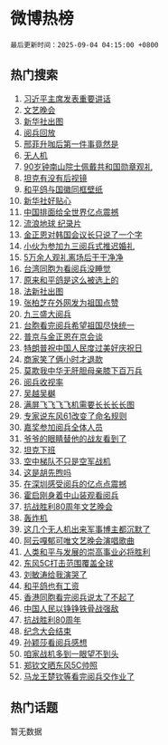 # 微博热榜

`最后更新时间：2025-09-04 04:15:00 +0800`

## 热门搜索

1. [习近平主席发表重要讲话](https://m.weibo.cn/search?containerid=100103type%3D1%26t%3D10%26q%3D%23%E4%B9%A0%E8%BF%91%E5%B9%B3%E4%B8%BB%E5%B8%AD%E5%8F%91%E8%A1%A8%E9%87%8D%E8%A6%81%E8%AE%B2%E8%AF%9D%23&stream_entry_id=51&isnewpage=1&extparam=seat%3D1%26filter_type%3Drealtimehot%26stream_entry_id%3D51%26c_type%3D51%26cate%3D10103%26q%3D%2523%25E4%25B9%25A0%25E8%25BF%2591%25E5%25B9%25B3%25E4%25B8%25BB%25E5%25B8%25AD%25E5%258F%2591%25E8%25A1%25A8%25E9%2587%258D%25E8%25A6%2581%25E8%25AE%25B2%25E8%25AF%259D%2523%26dgr%3D0%26pos%3D0%26display_time%3D1756930498%26pre_seqid%3D175693049885801776801156)
1. [文艺晚会](https://m.weibo.cn/search?containerid=100103type%3D1%26t%3D10%26q%3D%E6%96%87%E8%89%BA%E6%99%9A%E4%BC%9A&stream_entry_id=31&isnewpage=1&extparam=seat%3D1%26filter_type%3Drealtimehot%26c_type%3D31%26cate%3D5001%26lcate%3D5001%26pos%3D0%26stream_entry_id%3D31%26band_rank%3D1%26flag%3D16%26q%3D%25E6%2596%2587%25E8%2589%25BA%25E6%2599%259A%25E4%25BC%259A%26dgr%3D0%26realpos%3D1%26display_time%3D1756930498%26pre_seqid%3D175693049885801776801156)
1. [新华社出图](https://m.weibo.cn/search?containerid=100103type%3D1%26t%3D10%26q%3D%23%E6%96%B0%E5%8D%8E%E7%A4%BE%E5%87%BA%E5%9B%BE%23&stream_entry_id=31&isnewpage=1&extparam=seat%3D1%26filter_type%3Drealtimehot%26c_type%3D31%26cate%3D5001%26lcate%3D5001%26pos%3D1%26stream_entry_id%3D31%26band_rank%3D2%26flag%3D0%26q%3D%2523%25E6%2596%25B0%25E5%258D%258E%25E7%25A4%25BE%25E5%2587%25BA%25E5%259B%25BE%2523%26dgr%3D0%26realpos%3D2%26display_time%3D1756930498%26pre_seqid%3D175693049885801776801156)
1. [阅兵回放](https://m.weibo.cn/search?containerid=100103type%3D1%26t%3D10%26q%3D%23%E9%98%85%E5%85%B5%E5%9B%9E%E6%94%BE%23&stream_entry_id=31&isnewpage=1&extparam=seat%3D1%26filter_type%3Drealtimehot%26c_type%3D31%26cate%3D5001%26lcate%3D5001%26pos%3D2%26stream_entry_id%3D31%26band_rank%3D3%26flag%3D16%26q%3D%2523%25E9%2598%2585%25E5%2585%25B5%25E5%259B%259E%25E6%2594%25BE%2523%26dgr%3D0%26realpos%3D3%26display_time%3D1756930498%26pre_seqid%3D175693049885801776801156)
1. [邢菲升咖后第一件事竟然是](https://m.weibo.cn/search?containerid=100103type%3D1%26t%3D10%26q%3D%23%E9%82%A2%E8%8F%B2%E5%8D%87%E5%92%96%E5%90%8E%E7%AC%AC%E4%B8%80%E4%BB%B6%E4%BA%8B%E7%AB%9F%E7%84%B6%E6%98%AF%23&stream_entry_id=31&isnewpage=1&extparam=seat%3D1%26adid%3D299456%26filter_type%3Drealtimehot%26c_type%3D31%26pos%3D3%26lcate%3D5001%26is_ad_pos%3D1%26stream_entry_id%3D31%26band_rank%3D4%26cate%3D5001%26q%3D%2523%25E9%2582%25A2%25E8%258F%25B2%25E5%258D%2587%25E5%2592%2596%25E5%2590%258E%25E7%25AC%25AC%25E4%25B8%2580%25E4%25BB%25B6%25E4%25BA%258B%25E7%25AB%259F%25E7%2584%25B6%25E6%2598%25AF%2523%26dgr%3D0%26topic_ad%3D1%26display_time%3D1756930498%26pre_seqid%3D175693049885801776801156)
1. [无人机](https://m.weibo.cn/search?containerid=100103type%3D1%26t%3D10%26q%3D%E6%97%A0%E4%BA%BA%E6%9C%BA&stream_entry_id=31&isnewpage=1&extparam=seat%3D1%26filter_type%3Drealtimehot%26c_type%3D31%26cate%3D5001%26lcate%3D5001%26pos%3D4%26stream_entry_id%3D31%26band_rank%3D4%26flag%3D0%26q%3D%25E6%2597%25A0%25E4%25BA%25BA%25E6%259C%25BA%26dgr%3D0%26realpos%3D4%26display_time%3D1756930498%26pre_seqid%3D175693049885801776801156)
1. [90岁钟南山院士佩戴共和国勋章观礼](https://m.weibo.cn/search?containerid=100103type%3D1%26t%3D10%26q%3D%2390%E5%B2%81%E9%92%9F%E5%8D%97%E5%B1%B1%E9%99%A2%E5%A3%AB%E4%BD%A9%E6%88%B4%E5%85%B1%E5%92%8C%E5%9B%BD%E5%8B%8B%E7%AB%A0%E8%A7%82%E7%A4%BC%23&stream_entry_id=31&isnewpage=1&extparam=seat%3D1%26filter_type%3Drealtimehot%26c_type%3D31%26cate%3D5001%26lcate%3D5001%26pos%3D5%26stream_entry_id%3D31%26band_rank%3D5%26flag%3D0%26q%3D%252390%25E5%25B2%2581%25E9%2592%259F%25E5%258D%2597%25E5%25B1%25B1%25E9%2599%25A2%25E5%25A3%25AB%25E4%25BD%25A9%25E6%2588%25B4%25E5%2585%25B1%25E5%2592%258C%25E5%259B%25BD%25E5%258B%258B%25E7%25AB%25A0%25E8%25A7%2582%25E7%25A4%25BC%2523%26dgr%3D0%26realpos%3D5%26display_time%3D1756930498%26pre_seqid%3D175693049885801776801156)
1. [坦克有没有后视镜](https://m.weibo.cn/search?containerid=100103type%3D1%26t%3D10%26q%3D%23%E5%9D%A6%E5%85%8B%E6%9C%89%E6%B2%A1%E6%9C%89%E5%90%8E%E8%A7%86%E9%95%9C%23&stream_entry_id=31&isnewpage=1&extparam=seat%3D1%26filter_type%3Drealtimehot%26c_type%3D31%26cate%3D5001%26lcate%3D5001%26pos%3D6%26stream_entry_id%3D31%26band_rank%3D6%26flag%3D0%26q%3D%2523%25E5%259D%25A6%25E5%2585%258B%25E6%259C%2589%25E6%25B2%25A1%25E6%259C%2589%25E5%2590%258E%25E8%25A7%2586%25E9%2595%259C%2523%26dgr%3D0%26realpos%3D6%26display_time%3D1756930498%26pre_seqid%3D175693049885801776801156)
1. [和平鸽与国徽同框壁纸](https://m.weibo.cn/search?containerid=100103type%3D1%26t%3D10%26q%3D%23%E5%92%8C%E5%B9%B3%E9%B8%BD%E4%B8%8E%E5%9B%BD%E5%BE%BD%E5%90%8C%E6%A1%86%E5%A3%81%E7%BA%B8%23&stream_entry_id=31&isnewpage=1&extparam=seat%3D1%26filter_type%3Drealtimehot%26c_type%3D31%26cate%3D5001%26lcate%3D5001%26pos%3D7%26stream_entry_id%3D31%26band_rank%3D7%26flag%3D0%26q%3D%2523%25E5%2592%258C%25E5%25B9%25B3%25E9%25B8%25BD%25E4%25B8%258E%25E5%259B%25BD%25E5%25BE%25BD%25E5%2590%258C%25E6%25A1%2586%25E5%25A3%2581%25E7%25BA%25B8%2523%26dgr%3D0%26realpos%3D7%26display_time%3D1756930498%26pre_seqid%3D175693049885801776801156)
1. [新华社好贴心](https://m.weibo.cn/search?containerid=100103type%3D1%26t%3D10%26q%3D%E6%96%B0%E5%8D%8E%E7%A4%BE%E5%A5%BD%E8%B4%B4%E5%BF%83&stream_entry_id=31&isnewpage=1&extparam=seat%3D1%26filter_type%3Drealtimehot%26c_type%3D31%26cate%3D5001%26lcate%3D5001%26pos%3D8%26stream_entry_id%3D31%26band_rank%3D8%26flag%3D0%26q%3D%25E6%2596%25B0%25E5%258D%258E%25E7%25A4%25BE%25E5%25A5%25BD%25E8%25B4%25B4%25E5%25BF%2583%26dgr%3D0%26realpos%3D8%26display_time%3D1756930498%26pre_seqid%3D175693049885801776801156)
1. [中国排面给全世界亿点震撼](https://m.weibo.cn/search?containerid=100103type%3D1%26t%3D10%26q%3D%23%E4%B8%AD%E5%9B%BD%E6%8E%92%E9%9D%A2%E7%BB%99%E5%85%A8%E4%B8%96%E7%95%8C%E4%BA%BF%E7%82%B9%E9%9C%87%E6%92%BC%23&stream_entry_id=31&isnewpage=1&extparam=seat%3D1%26filter_type%3Drealtimehot%26c_type%3D31%26cate%3D5001%26lcate%3D5001%26pos%3D9%26stream_entry_id%3D31%26band_rank%3D9%26flag%3D0%26q%3D%2523%25E4%25B8%25AD%25E5%259B%25BD%25E6%258E%2592%25E9%259D%25A2%25E7%25BB%2599%25E5%2585%25A8%25E4%25B8%2596%25E7%2595%258C%25E4%25BA%25BF%25E7%2582%25B9%25E9%259C%2587%25E6%2592%25BC%2523%26dgr%3D0%26realpos%3D9%26display_time%3D1756930498%26pre_seqid%3D175693049885801776801156)
1. [流浪地球 纪录片](https://m.weibo.cn/search?containerid=100103type%3D1%26t%3D10%26q%3D%E6%B5%81%E6%B5%AA%E5%9C%B0%E7%90%83+%E7%BA%AA%E5%BD%95%E7%89%87&stream_entry_id=31&isnewpage=1&extparam=seat%3D1%26filter_type%3Drealtimehot%26c_type%3D31%26cate%3D5001%26lcate%3D5001%26pos%3D10%26stream_entry_id%3D31%26band_rank%3D10%26flag%3D0%26q%3D%25E6%25B5%2581%25E6%25B5%25AA%25E5%259C%25B0%25E7%2590%2583%2520%25E7%25BA%25AA%25E5%25BD%2595%25E7%2589%2587%26dgr%3D0%26realpos%3D10%26display_time%3D1756930498%26pre_seqid%3D175693049885801776801156)
1. [金正恩对韩国会议长只说了一个字](https://m.weibo.cn/search?containerid=100103type%3D1%26t%3D10%26q%3D%23%E9%87%91%E6%AD%A3%E6%81%A9%E5%AF%B9%E9%9F%A9%E5%9B%BD%E4%BC%9A%E8%AE%AE%E9%95%BF%E5%8F%AA%E8%AF%B4%E4%BA%86%E4%B8%80%E4%B8%AA%E5%AD%97%23&stream_entry_id=31&isnewpage=1&extparam=seat%3D1%26filter_type%3Drealtimehot%26c_type%3D31%26cate%3D5001%26lcate%3D5001%26pos%3D11%26stream_entry_id%3D31%26band_rank%3D11%26flag%3D2%26q%3D%2523%25E9%2587%2591%25E6%25AD%25A3%25E6%2581%25A9%25E5%25AF%25B9%25E9%259F%25A9%25E5%259B%25BD%25E4%25BC%259A%25E8%25AE%25AE%25E9%2595%25BF%25E5%258F%25AA%25E8%25AF%25B4%25E4%25BA%2586%25E4%25B8%2580%25E4%25B8%25AA%25E5%25AD%2597%2523%26dgr%3D0%26realpos%3D11%26display_time%3D1756930498%26pre_seqid%3D175693049885801776801156)
1. [小伙为参加九三阅兵式推迟婚礼](https://m.weibo.cn/search?containerid=100103type%3D1%26t%3D10%26q%3D%23%E5%B0%8F%E4%BC%99%E4%B8%BA%E5%8F%82%E5%8A%A0%E4%B9%9D%E4%B8%89%E9%98%85%E5%85%B5%E5%BC%8F%E6%8E%A8%E8%BF%9F%E5%A9%9A%E7%A4%BC%23&stream_entry_id=31&isnewpage=1&extparam=seat%3D1%26filter_type%3Drealtimehot%26c_type%3D31%26cate%3D5001%26lcate%3D5001%26pos%3D12%26stream_entry_id%3D31%26band_rank%3D12%26flag%3D0%26q%3D%2523%25E5%25B0%258F%25E4%25BC%2599%25E4%25B8%25BA%25E5%258F%2582%25E5%258A%25A0%25E4%25B9%259D%25E4%25B8%2589%25E9%2598%2585%25E5%2585%25B5%25E5%25BC%258F%25E6%258E%25A8%25E8%25BF%259F%25E5%25A9%259A%25E7%25A4%25BC%2523%26dgr%3D0%26realpos%3D12%26display_time%3D1756930498%26pre_seqid%3D175693049885801776801156)
1. [5万余人观礼离场后干干净净](https://m.weibo.cn/search?containerid=100103type%3D1%26t%3D10%26q%3D%235%E4%B8%87%E4%BD%99%E4%BA%BA%E8%A7%82%E7%A4%BC%E7%A6%BB%E5%9C%BA%E5%90%8E%E5%B9%B2%E5%B9%B2%E5%87%80%E5%87%80%23&stream_entry_id=31&isnewpage=1&extparam=seat%3D1%26filter_type%3Drealtimehot%26c_type%3D31%26cate%3D5001%26lcate%3D5001%26pos%3D13%26stream_entry_id%3D31%26band_rank%3D13%26flag%3D0%26q%3D%25235%25E4%25B8%2587%25E4%25BD%2599%25E4%25BA%25BA%25E8%25A7%2582%25E7%25A4%25BC%25E7%25A6%25BB%25E5%259C%25BA%25E5%2590%258E%25E5%25B9%25B2%25E5%25B9%25B2%25E5%2587%2580%25E5%2587%2580%2523%26dgr%3D0%26realpos%3D13%26display_time%3D1756930498%26pre_seqid%3D175693049885801776801156)
1. [台湾同胞为看阅兵没睡觉](https://m.weibo.cn/search?containerid=100103type%3D1%26t%3D10%26q%3D%23%E5%8F%B0%E6%B9%BE%E5%90%8C%E8%83%9E%E4%B8%BA%E7%9C%8B%E9%98%85%E5%85%B5%E6%B2%A1%E7%9D%A1%E8%A7%89%23&stream_entry_id=31&isnewpage=1&extparam=seat%3D1%26filter_type%3Drealtimehot%26c_type%3D31%26cate%3D5001%26lcate%3D5001%26pos%3D14%26stream_entry_id%3D31%26band_rank%3D14%26flag%3D0%26q%3D%2523%25E5%258F%25B0%25E6%25B9%25BE%25E5%2590%258C%25E8%2583%259E%25E4%25B8%25BA%25E7%259C%258B%25E9%2598%2585%25E5%2585%25B5%25E6%25B2%25A1%25E7%259D%25A1%25E8%25A7%2589%2523%26dgr%3D0%26realpos%3D14%26display_time%3D1756930498%26pre_seqid%3D175693049885801776801156)
1. [原来和平鸽是这么被选上的](https://m.weibo.cn/search?containerid=100103type%3D1%26t%3D10%26q%3D%E5%8E%9F%E6%9D%A5%E5%92%8C%E5%B9%B3%E9%B8%BD%E6%98%AF%E8%BF%99%E4%B9%88%E8%A2%AB%E9%80%89%E4%B8%8A%E7%9A%84&stream_entry_id=31&isnewpage=1&extparam=seat%3D1%26filter_type%3Drealtimehot%26c_type%3D31%26cate%3D5001%26lcate%3D5001%26pos%3D15%26stream_entry_id%3D31%26band_rank%3D15%26flag%3D0%26q%3D%25E5%258E%259F%25E6%259D%25A5%25E5%2592%258C%25E5%25B9%25B3%25E9%25B8%25BD%25E6%2598%25AF%25E8%25BF%2599%25E4%25B9%2588%25E8%25A2%25AB%25E9%2580%2589%25E4%25B8%258A%25E7%259A%2584%26dgr%3D0%26realpos%3D15%26display_time%3D1756930498%26pre_seqid%3D175693049885801776801156)
1. [法新社出图](https://m.weibo.cn/search?containerid=100103type%3D1%26t%3D10%26q%3D%23%E6%B3%95%E6%96%B0%E7%A4%BE%E5%87%BA%E5%9B%BE%23&stream_entry_id=31&isnewpage=1&extparam=seat%3D1%26filter_type%3Drealtimehot%26c_type%3D31%26cate%3D5001%26lcate%3D5001%26pos%3D16%26stream_entry_id%3D31%26band_rank%3D16%26flag%3D0%26q%3D%2523%25E6%25B3%2595%25E6%2596%25B0%25E7%25A4%25BE%25E5%2587%25BA%25E5%259B%25BE%2523%26dgr%3D0%26realpos%3D16%26display_time%3D1756930498%26pre_seqid%3D175693049885801776801156)
1. [张柏芝在外网发为祖国点赞](https://m.weibo.cn/search?containerid=100103type%3D1%26t%3D10%26q%3D%23%E5%BC%A0%E6%9F%8F%E8%8A%9D%E5%9C%A8%E5%A4%96%E7%BD%91%E5%8F%91%E4%B8%BA%E7%A5%96%E5%9B%BD%E7%82%B9%E8%B5%9E%23&stream_entry_id=31&isnewpage=1&extparam=seat%3D1%26filter_type%3Drealtimehot%26c_type%3D31%26cate%3D5001%26lcate%3D5001%26pos%3D17%26stream_entry_id%3D31%26band_rank%3D17%26flag%3D0%26q%3D%2523%25E5%25BC%25A0%25E6%259F%258F%25E8%258A%259D%25E5%259C%25A8%25E5%25A4%2596%25E7%25BD%2591%25E5%258F%2591%25E4%25B8%25BA%25E7%25A5%2596%25E5%259B%25BD%25E7%2582%25B9%25E8%25B5%259E%2523%26dgr%3D0%26realpos%3D17%26display_time%3D1756930498%26pre_seqid%3D175693049885801776801156)
1. [九三盛大阅兵](https://m.weibo.cn/search?containerid=100103type%3D1%26t%3D10%26q%3D%23%E4%B9%9D%E4%B8%89%E7%9B%9B%E5%A4%A7%E9%98%85%E5%85%B5%23&stream_entry_id=31&isnewpage=1&extparam=seat%3D1%26filter_type%3Drealtimehot%26c_type%3D31%26cate%3D5001%26lcate%3D5001%26pos%3D18%26stream_entry_id%3D31%26band_rank%3D18%26flag%3D0%26q%3D%2523%25E4%25B9%259D%25E4%25B8%2589%25E7%259B%259B%25E5%25A4%25A7%25E9%2598%2585%25E5%2585%25B5%2523%26dgr%3D0%26realpos%3D18%26display_time%3D1756930498%26pre_seqid%3D175693049885801776801156)
1. [台胞看完阅兵希望祖国尽快统一](https://m.weibo.cn/search?containerid=100103type%3D1%26t%3D10%26q%3D%23%E5%8F%B0%E8%83%9E%E7%9C%8B%E5%AE%8C%E9%98%85%E5%85%B5%E5%B8%8C%E6%9C%9B%E7%A5%96%E5%9B%BD%E5%B0%BD%E5%BF%AB%E7%BB%9F%E4%B8%80%23&stream_entry_id=31&isnewpage=1&extparam=seat%3D1%26filter_type%3Drealtimehot%26c_type%3D31%26cate%3D5001%26lcate%3D5001%26pos%3D19%26stream_entry_id%3D31%26band_rank%3D19%26flag%3D0%26q%3D%2523%25E5%258F%25B0%25E8%2583%259E%25E7%259C%258B%25E5%25AE%258C%25E9%2598%2585%25E5%2585%25B5%25E5%25B8%258C%25E6%259C%259B%25E7%25A5%2596%25E5%259B%25BD%25E5%25B0%25BD%25E5%25BF%25AB%25E7%25BB%259F%25E4%25B8%2580%2523%26dgr%3D0%26realpos%3D19%26display_time%3D1756930498%26pre_seqid%3D175693049885801776801156)
1. [普京与金正恩在京会谈](https://m.weibo.cn/search?containerid=100103type%3D1%26t%3D10%26q%3D%23%E6%99%AE%E4%BA%AC%E4%B8%8E%E9%87%91%E6%AD%A3%E6%81%A9%E5%9C%A8%E4%BA%AC%E4%BC%9A%E8%B0%88%23&stream_entry_id=31&isnewpage=1&extparam=seat%3D1%26filter_type%3Drealtimehot%26c_type%3D31%26cate%3D5001%26lcate%3D5001%26pos%3D20%26stream_entry_id%3D31%26band_rank%3D20%26flag%3D0%26q%3D%2523%25E6%2599%25AE%25E4%25BA%25AC%25E4%25B8%258E%25E9%2587%2591%25E6%25AD%25A3%25E6%2581%25A9%25E5%259C%25A8%25E4%25BA%25AC%25E4%25BC%259A%25E8%25B0%2588%2523%26dgr%3D0%26realpos%3D20%26display_time%3D1756930498%26pre_seqid%3D175693049885801776801156)
1. [特朗普祝中国人民度过美好庆祝日](https://m.weibo.cn/search?containerid=100103type%3D1%26t%3D10%26q%3D%23%E7%89%B9%E6%9C%97%E6%99%AE%E7%A5%9D%E4%B8%AD%E5%9B%BD%E4%BA%BA%E6%B0%91%E5%BA%A6%E8%BF%87%E7%BE%8E%E5%A5%BD%E5%BA%86%E7%A5%9D%E6%97%A5%23&stream_entry_id=31&isnewpage=1&extparam=seat%3D1%26filter_type%3Drealtimehot%26c_type%3D31%26cate%3D5001%26lcate%3D5001%26pos%3D21%26stream_entry_id%3D31%26band_rank%3D21%26flag%3D2%26q%3D%2523%25E7%2589%25B9%25E6%259C%2597%25E6%2599%25AE%25E7%25A5%259D%25E4%25B8%25AD%25E5%259B%25BD%25E4%25BA%25BA%25E6%25B0%2591%25E5%25BA%25A6%25E8%25BF%2587%25E7%25BE%258E%25E5%25A5%25BD%25E5%25BA%2586%25E7%25A5%259D%25E6%2597%25A5%2523%26dgr%3D0%26realpos%3D21%26display_time%3D1756930498%26pre_seqid%3D175693049885801776801156)
1. [商家笑了俩小时才退款](https://m.weibo.cn/search?containerid=100103type%3D1%26t%3D10%26q%3D%E5%95%86%E5%AE%B6%E7%AC%91%E4%BA%86%E4%BF%A9%E5%B0%8F%E6%97%B6%E6%89%8D%E9%80%80%E6%AC%BE&stream_entry_id=31&isnewpage=1&extparam=seat%3D1%26filter_type%3Drealtimehot%26c_type%3D31%26cate%3D5001%26lcate%3D5001%26pos%3D22%26stream_entry_id%3D31%26band_rank%3D22%26flag%3D2%26q%3D%25E5%2595%2586%25E5%25AE%25B6%25E7%25AC%2591%25E4%25BA%2586%25E4%25BF%25A9%25E5%25B0%258F%25E6%2597%25B6%25E6%2589%258D%25E9%2580%2580%25E6%25AC%25BE%26dgr%3D0%26realpos%3D22%26display_time%3D1756930498%26pre_seqid%3D175693049885801776801156)
1. [莫欺我中华无肝胆母亲膝下百万兵](https://m.weibo.cn/search?containerid=100103type%3D1%26t%3D10%26q%3D%23%E8%8E%AB%E6%AC%BA%E6%88%91%E4%B8%AD%E5%8D%8E%E6%97%A0%E8%82%9D%E8%83%86%E6%AF%8D%E4%BA%B2%E8%86%9D%E4%B8%8B%E7%99%BE%E4%B8%87%E5%85%B5%23&stream_entry_id=31&isnewpage=1&extparam=seat%3D1%26filter_type%3Drealtimehot%26c_type%3D31%26cate%3D5001%26lcate%3D5001%26pos%3D23%26stream_entry_id%3D31%26band_rank%3D23%26flag%3D0%26q%3D%2523%25E8%258E%25AB%25E6%25AC%25BA%25E6%2588%2591%25E4%25B8%25AD%25E5%258D%258E%25E6%2597%25A0%25E8%2582%259D%25E8%2583%2586%25E6%25AF%258D%25E4%25BA%25B2%25E8%2586%259D%25E4%25B8%258B%25E7%2599%25BE%25E4%25B8%2587%25E5%2585%25B5%2523%26dgr%3D0%26realpos%3D23%26display_time%3D1756930498%26pre_seqid%3D175693049885801776801156)
1. [阅兵收视率](https://m.weibo.cn/search?containerid=100103type%3D1%26t%3D10%26q%3D%23%E9%98%85%E5%85%B5%E6%94%B6%E8%A7%86%E7%8E%87%23&stream_entry_id=31&isnewpage=1&extparam=seat%3D1%26filter_type%3Drealtimehot%26c_type%3D31%26cate%3D5001%26lcate%3D5001%26pos%3D24%26stream_entry_id%3D31%26band_rank%3D24%26flag%3D0%26q%3D%2523%25E9%2598%2585%25E5%2585%25B5%25E6%2594%25B6%25E8%25A7%2586%25E7%258E%2587%2523%26dgr%3D0%26realpos%3D24%26display_time%3D1756930498%26pre_seqid%3D175693049885801776801156)
1. [吴越吴樾](https://m.weibo.cn/search?containerid=100103type%3D1%26t%3D10%26q%3D%E5%90%B4%E8%B6%8A%E5%90%B4%E6%A8%BE&stream_entry_id=31&isnewpage=1&extparam=seat%3D1%26filter_type%3Drealtimehot%26c_type%3D31%26cate%3D5001%26lcate%3D5001%26pos%3D25%26stream_entry_id%3D31%26band_rank%3D25%26flag%3D0%26q%3D%25E5%2590%25B4%25E8%25B6%258A%25E5%2590%25B4%25E6%25A8%25BE%26dgr%3D0%26realpos%3D25%26display_time%3D1756930498%26pre_seqid%3D175693049885801776801156)
1. [满屏飞飞飞飞机需要长长长长图](https://m.weibo.cn/search?containerid=100103type%3D1%26t%3D10%26q%3D%23%E6%BB%A1%E5%B1%8F%E9%A3%9E%E9%A3%9E%E9%A3%9E%E9%A3%9E%E6%9C%BA%E9%9C%80%E8%A6%81%E9%95%BF%E9%95%BF%E9%95%BF%E9%95%BF%E5%9B%BE%23&stream_entry_id=31&isnewpage=1&extparam=seat%3D1%26filter_type%3Drealtimehot%26c_type%3D31%26cate%3D5001%26lcate%3D5001%26pos%3D26%26stream_entry_id%3D31%26band_rank%3D26%26flag%3D0%26q%3D%2523%25E6%25BB%25A1%25E5%25B1%258F%25E9%25A3%259E%25E9%25A3%259E%25E9%25A3%259E%25E9%25A3%259E%25E6%259C%25BA%25E9%259C%2580%25E8%25A6%2581%25E9%2595%25BF%25E9%2595%25BF%25E9%2595%25BF%25E9%2595%25BF%25E5%259B%25BE%2523%26dgr%3D0%26realpos%3D26%26display_time%3D1756930498%26pre_seqid%3D175693049885801776801156)
1. [专家说东风61改变了命名规则](https://m.weibo.cn/search?containerid=100103type%3D1%26t%3D10%26q%3D%23%E4%B8%93%E5%AE%B6%E8%AF%B4%E4%B8%9C%E9%A3%8E61%E6%94%B9%E5%8F%98%E4%BA%86%E5%91%BD%E5%90%8D%E8%A7%84%E5%88%99%23&stream_entry_id=31&isnewpage=1&extparam=seat%3D1%26filter_type%3Drealtimehot%26c_type%3D31%26cate%3D5001%26lcate%3D5001%26pos%3D27%26stream_entry_id%3D31%26band_rank%3D27%26flag%3D0%26q%3D%2523%25E4%25B8%2593%25E5%25AE%25B6%25E8%25AF%25B4%25E4%25B8%259C%25E9%25A3%258E61%25E6%2594%25B9%25E5%258F%2598%25E4%25BA%2586%25E5%2591%25BD%25E5%2590%258D%25E8%25A7%2584%25E5%2588%2599%2523%26dgr%3D0%26realpos%3D27%26display_time%3D1756930498%26pre_seqid%3D175693049885801776801156)
1. [嘉奖参加阅兵全体人员](https://m.weibo.cn/search?containerid=100103type%3D1%26t%3D10%26q%3D%23%E5%98%89%E5%A5%96%E5%8F%82%E5%8A%A0%E9%98%85%E5%85%B5%E5%85%A8%E4%BD%93%E4%BA%BA%E5%91%98%23&stream_entry_id=31&isnewpage=1&extparam=seat%3D1%26filter_type%3Drealtimehot%26c_type%3D31%26cate%3D5001%26lcate%3D5001%26pos%3D28%26stream_entry_id%3D31%26band_rank%3D28%26flag%3D0%26q%3D%2523%25E5%2598%2589%25E5%25A5%2596%25E5%258F%2582%25E5%258A%25A0%25E9%2598%2585%25E5%2585%25B5%25E5%2585%25A8%25E4%25BD%2593%25E4%25BA%25BA%25E5%2591%2598%2523%26dgr%3D0%26realpos%3D28%26display_time%3D1756930498%26pre_seqid%3D175693049885801776801156)
1. [爷爷的眼睛替他的战友看到了](https://m.weibo.cn/search?containerid=100103type%3D1%26t%3D10%26q%3D%23%E7%88%B7%E7%88%B7%E7%9A%84%E7%9C%BC%E7%9D%9B%E6%9B%BF%E4%BB%96%E7%9A%84%E6%88%98%E5%8F%8B%E7%9C%8B%E5%88%B0%E4%BA%86%23&stream_entry_id=31&isnewpage=1&extparam=seat%3D1%26filter_type%3Drealtimehot%26c_type%3D31%26cate%3D5001%26lcate%3D5001%26pos%3D29%26stream_entry_id%3D31%26band_rank%3D29%26flag%3D0%26q%3D%2523%25E7%2588%25B7%25E7%2588%25B7%25E7%259A%2584%25E7%259C%25BC%25E7%259D%259B%25E6%259B%25BF%25E4%25BB%2596%25E7%259A%2584%25E6%2588%2598%25E5%258F%258B%25E7%259C%258B%25E5%2588%25B0%25E4%25BA%2586%2523%26dgr%3D0%26realpos%3D29%26display_time%3D1756930498%26pre_seqid%3D175693049885801776801156)
1. [坦克下班](https://m.weibo.cn/search?containerid=100103type%3D1%26t%3D10%26q%3D%E5%9D%A6%E5%85%8B%E4%B8%8B%E7%8F%AD&stream_entry_id=31&isnewpage=1&extparam=seat%3D1%26filter_type%3Drealtimehot%26c_type%3D31%26cate%3D5001%26lcate%3D5001%26pos%3D30%26stream_entry_id%3D31%26band_rank%3D30%26flag%3D0%26q%3D%25E5%259D%25A6%25E5%2585%258B%25E4%25B8%258B%25E7%258F%25AD%26dgr%3D0%26realpos%3D30%26display_time%3D1756930498%26pre_seqid%3D175693049885801776801156)
1. [空中梯队不只是空军战机](https://m.weibo.cn/search?containerid=100103type%3D1%26t%3D10%26q%3D%23%E7%A9%BA%E4%B8%AD%E6%A2%AF%E9%98%9F%E4%B8%8D%E5%8F%AA%E6%98%AF%E7%A9%BA%E5%86%9B%E6%88%98%E6%9C%BA%23&stream_entry_id=31&isnewpage=1&extparam=seat%3D1%26filter_type%3Drealtimehot%26c_type%3D31%26cate%3D5001%26lcate%3D5001%26pos%3D31%26stream_entry_id%3D31%26band_rank%3D31%26flag%3D1%26q%3D%2523%25E7%25A9%25BA%25E4%25B8%25AD%25E6%25A2%25AF%25E9%2598%259F%25E4%25B8%258D%25E5%258F%25AA%25E6%2598%25AF%25E7%25A9%25BA%25E5%2586%259B%25E6%2588%2598%25E6%259C%25BA%2523%26dgr%3D0%26realpos%3D31%26display_time%3D1756930498%26pre_seqid%3D175693049885801776801156)
1. [这是胡先煦吗](https://m.weibo.cn/search?containerid=100103type%3D1%26t%3D10%26q%3D%E8%BF%99%E6%98%AF%E8%83%A1%E5%85%88%E7%85%A6%E5%90%97&stream_entry_id=31&isnewpage=1&extparam=seat%3D1%26filter_type%3Drealtimehot%26c_type%3D31%26cate%3D5001%26lcate%3D5001%26pos%3D32%26stream_entry_id%3D31%26band_rank%3D32%26flag%3D0%26q%3D%25E8%25BF%2599%25E6%2598%25AF%25E8%2583%25A1%25E5%2585%2588%25E7%2585%25A6%25E5%2590%2597%26dgr%3D0%26realpos%3D32%26display_time%3D1756930498%26pre_seqid%3D175693049885801776801156)
1. [在深圳感受阅兵的亿点点震撼](https://m.weibo.cn/search?containerid=100103type%3D1%26t%3D10%26q%3D%23%E5%9C%A8%E6%B7%B1%E5%9C%B3%E6%84%9F%E5%8F%97%E9%98%85%E5%85%B5%E7%9A%84%E4%BA%BF%E7%82%B9%E7%82%B9%E9%9C%87%E6%92%BC%23&stream_entry_id=31&isnewpage=1&extparam=seat%3D1%26filter_type%3Drealtimehot%26c_type%3D31%26cate%3D5001%26lcate%3D5001%26pos%3D33%26stream_entry_id%3D31%26band_rank%3D33%26flag%3D1%26q%3D%2523%25E5%259C%25A8%25E6%25B7%25B1%25E5%259C%25B3%25E6%2584%259F%25E5%258F%2597%25E9%2598%2585%25E5%2585%25B5%25E7%259A%2584%25E4%25BA%25BF%25E7%2582%25B9%25E7%2582%25B9%25E9%259C%2587%25E6%2592%25BC%2523%26dgr%3D0%26realpos%3D33%26display_time%3D1756930498%26pre_seqid%3D175693049885801776801156)
1. [霍启刚身着中山装观看阅兵](https://m.weibo.cn/search?containerid=100103type%3D1%26t%3D10%26q%3D%23%E9%9C%8D%E5%90%AF%E5%88%9A%E8%BA%AB%E7%9D%80%E4%B8%AD%E5%B1%B1%E8%A3%85%E8%A7%82%E7%9C%8B%E9%98%85%E5%85%B5%23&stream_entry_id=31&isnewpage=1&extparam=seat%3D1%26filter_type%3Drealtimehot%26c_type%3D31%26cate%3D5001%26lcate%3D5001%26pos%3D34%26stream_entry_id%3D31%26band_rank%3D34%26flag%3D0%26q%3D%2523%25E9%259C%258D%25E5%2590%25AF%25E5%2588%259A%25E8%25BA%25AB%25E7%259D%2580%25E4%25B8%25AD%25E5%25B1%25B1%25E8%25A3%2585%25E8%25A7%2582%25E7%259C%258B%25E9%2598%2585%25E5%2585%25B5%2523%26dgr%3D0%26realpos%3D34%26display_time%3D1756930498%26pre_seqid%3D175693049885801776801156)
1. [抗战胜利80周年文艺晚会](https://m.weibo.cn/search?containerid=100103type%3D1%26t%3D10%26q%3D%23%E6%8A%97%E6%88%98%E8%83%9C%E5%88%A980%E5%91%A8%E5%B9%B4%E6%96%87%E8%89%BA%E6%99%9A%E4%BC%9A%23&stream_entry_id=31&isnewpage=1&extparam=seat%3D1%26filter_type%3Drealtimehot%26c_type%3D31%26cate%3D5001%26lcate%3D5001%26pos%3D35%26stream_entry_id%3D31%26band_rank%3D35%26flag%3D0%26q%3D%2523%25E6%258A%2597%25E6%2588%2598%25E8%2583%259C%25E5%2588%25A980%25E5%2591%25A8%25E5%25B9%25B4%25E6%2596%2587%25E8%2589%25BA%25E6%2599%259A%25E4%25BC%259A%2523%26dgr%3D0%26realpos%3D35%26display_time%3D1756930498%26pre_seqid%3D175693049885801776801156)
1. [轰炸机](https://m.weibo.cn/search?containerid=100103type%3D1%26t%3D10%26q%3D%E8%BD%B0%E7%82%B8%E6%9C%BA&stream_entry_id=31&isnewpage=1&extparam=seat%3D1%26filter_type%3Drealtimehot%26c_type%3D31%26cate%3D5001%26lcate%3D5001%26pos%3D36%26stream_entry_id%3D31%26band_rank%3D36%26flag%3D1%26q%3D%25E8%25BD%25B0%25E7%2582%25B8%25E6%259C%25BA%26dgr%3D0%26realpos%3D36%26display_time%3D1756930498%26pre_seqid%3D175693049885801776801156)
1. [这几个无人机出来军事博主都沉默了](https://m.weibo.cn/search?containerid=100103type%3D1%26t%3D10%26q%3D%E8%BF%99%E5%87%A0%E4%B8%AA%E6%97%A0%E4%BA%BA%E6%9C%BA%E5%87%BA%E6%9D%A5%E5%86%9B%E4%BA%8B%E5%8D%9A%E4%B8%BB%E9%83%BD%E6%B2%89%E9%BB%98%E4%BA%86&stream_entry_id=31&isnewpage=1&extparam=seat%3D1%26filter_type%3Drealtimehot%26c_type%3D31%26cate%3D5001%26lcate%3D5001%26pos%3D37%26stream_entry_id%3D31%26band_rank%3D37%26flag%3D0%26q%3D%25E8%25BF%2599%25E5%2587%25A0%25E4%25B8%25AA%25E6%2597%25A0%25E4%25BA%25BA%25E6%259C%25BA%25E5%2587%25BA%25E6%259D%25A5%25E5%2586%259B%25E4%25BA%258B%25E5%258D%259A%25E4%25B8%25BB%25E9%2583%25BD%25E6%25B2%2589%25E9%25BB%2598%25E4%25BA%2586%26dgr%3D0%26realpos%3D37%26display_time%3D1756930498%26pre_seqid%3D175693049885801776801156)
1. [阿云嘎郁可唯文艺晚会演唱歌曲](https://m.weibo.cn/search?containerid=100103type%3D1%26t%3D10%26q%3D%23%E9%98%BF%E4%BA%91%E5%98%8E%E9%83%81%E5%8F%AF%E5%94%AF%E6%96%87%E8%89%BA%E6%99%9A%E4%BC%9A%E6%BC%94%E5%94%B1%E6%AD%8C%E6%9B%B2%23&stream_entry_id=31&isnewpage=1&extparam=seat%3D1%26filter_type%3Drealtimehot%26c_type%3D31%26cate%3D5001%26lcate%3D5001%26pos%3D38%26stream_entry_id%3D31%26band_rank%3D38%26flag%3D0%26q%3D%2523%25E9%2598%25BF%25E4%25BA%2591%25E5%2598%258E%25E9%2583%2581%25E5%258F%25AF%25E5%2594%25AF%25E6%2596%2587%25E8%2589%25BA%25E6%2599%259A%25E4%25BC%259A%25E6%25BC%2594%25E5%2594%25B1%25E6%25AD%258C%25E6%259B%25B2%2523%26dgr%3D0%26realpos%3D38%26display_time%3D1756930498%26pre_seqid%3D175693049885801776801156)
1. [人类和平与发展的崇高事业必将胜利](https://m.weibo.cn/search?containerid=100103type%3D1%26t%3D10%26q%3D%23%E4%BA%BA%E7%B1%BB%E5%92%8C%E5%B9%B3%E4%B8%8E%E5%8F%91%E5%B1%95%E7%9A%84%E5%B4%87%E9%AB%98%E4%BA%8B%E4%B8%9A%E5%BF%85%E5%B0%86%E8%83%9C%E5%88%A9%23&stream_entry_id=31&isnewpage=1&extparam=seat%3D1%26filter_type%3Drealtimehot%26c_type%3D31%26cate%3D5001%26lcate%3D5001%26pos%3D39%26stream_entry_id%3D31%26band_rank%3D39%26flag%3D0%26q%3D%2523%25E4%25BA%25BA%25E7%25B1%25BB%25E5%2592%258C%25E5%25B9%25B3%25E4%25B8%258E%25E5%258F%2591%25E5%25B1%2595%25E7%259A%2584%25E5%25B4%2587%25E9%25AB%2598%25E4%25BA%258B%25E4%25B8%259A%25E5%25BF%2585%25E5%25B0%2586%25E8%2583%259C%25E5%2588%25A9%2523%26dgr%3D0%26realpos%3D39%26display_time%3D1756930498%26pre_seqid%3D175693049885801776801156)
1. [东风5C打击范围覆盖全球](https://m.weibo.cn/search?containerid=100103type%3D1%26t%3D10%26q%3D%23%E4%B8%9C%E9%A3%8E5C%E6%89%93%E5%87%BB%E8%8C%83%E5%9B%B4%E8%A6%86%E7%9B%96%E5%85%A8%E7%90%83%23&stream_entry_id=31&isnewpage=1&extparam=seat%3D1%26filter_type%3Drealtimehot%26c_type%3D31%26cate%3D5001%26lcate%3D5001%26pos%3D40%26stream_entry_id%3D31%26band_rank%3D40%26flag%3D0%26q%3D%2523%25E4%25B8%259C%25E9%25A3%258E5C%25E6%2589%2593%25E5%2587%25BB%25E8%258C%2583%25E5%259B%25B4%25E8%25A6%2586%25E7%259B%2596%25E5%2585%25A8%25E7%2590%2583%2523%26dgr%3D0%26realpos%3D40%26display_time%3D1756930498%26pre_seqid%3D175693049885801776801156)
1. [刘敏涛给我演哭了](https://m.weibo.cn/search?containerid=100103type%3D1%26t%3D10%26q%3D%E5%88%98%E6%95%8F%E6%B6%9B%E7%BB%99%E6%88%91%E6%BC%94%E5%93%AD%E4%BA%86&stream_entry_id=31&isnewpage=1&extparam=seat%3D1%26filter_type%3Drealtimehot%26c_type%3D31%26cate%3D5001%26lcate%3D5001%26pos%3D41%26stream_entry_id%3D31%26band_rank%3D41%26flag%3D0%26q%3D%25E5%2588%2598%25E6%2595%258F%25E6%25B6%259B%25E7%25BB%2599%25E6%2588%2591%25E6%25BC%2594%25E5%2593%25AD%25E4%25BA%2586%26dgr%3D0%26realpos%3D41%26display_time%3D1756930498%26pre_seqid%3D175693049885801776801156)
1. [和平鸽也有工资](https://m.weibo.cn/search?containerid=100103type%3D1%26t%3D10%26q%3D%E5%92%8C%E5%B9%B3%E9%B8%BD%E4%B9%9F%E6%9C%89%E5%B7%A5%E8%B5%84&stream_entry_id=31&isnewpage=1&extparam=seat%3D1%26filter_type%3Drealtimehot%26c_type%3D31%26cate%3D5001%26lcate%3D5001%26pos%3D42%26stream_entry_id%3D31%26band_rank%3D42%26flag%3D0%26q%3D%25E5%2592%258C%25E5%25B9%25B3%25E9%25B8%25BD%25E4%25B9%259F%25E6%259C%2589%25E5%25B7%25A5%25E8%25B5%2584%26dgr%3D0%26realpos%3D42%26display_time%3D1756930498%26pre_seqid%3D175693049885801776801156)
1. [香港同胞看完阅兵说太了不起了](https://m.weibo.cn/search?containerid=100103type%3D1%26t%3D10%26q%3D%23%E9%A6%99%E6%B8%AF%E5%90%8C%E8%83%9E%E7%9C%8B%E5%AE%8C%E9%98%85%E5%85%B5%E8%AF%B4%E5%A4%AA%E4%BA%86%E4%B8%8D%E8%B5%B7%E4%BA%86%23&stream_entry_id=31&isnewpage=1&extparam=seat%3D1%26filter_type%3Drealtimehot%26c_type%3D31%26cate%3D5001%26lcate%3D5001%26pos%3D43%26stream_entry_id%3D31%26band_rank%3D43%26flag%3D0%26q%3D%2523%25E9%25A6%2599%25E6%25B8%25AF%25E5%2590%258C%25E8%2583%259E%25E7%259C%258B%25E5%25AE%258C%25E9%2598%2585%25E5%2585%25B5%25E8%25AF%25B4%25E5%25A4%25AA%25E4%25BA%2586%25E4%25B8%258D%25E8%25B5%25B7%25E4%25BA%2586%2523%26dgr%3D0%26realpos%3D43%26display_time%3D1756930498%26pre_seqid%3D175693049885801776801156)
1. [中国人民以铮铮铁骨战强敌](https://m.weibo.cn/search?containerid=100103type%3D1%26t%3D10%26q%3D%23%E4%B8%AD%E5%9B%BD%E4%BA%BA%E6%B0%91%E4%BB%A5%E9%93%AE%E9%93%AE%E9%93%81%E9%AA%A8%E6%88%98%E5%BC%BA%E6%95%8C%23&stream_entry_id=31&isnewpage=1&extparam=seat%3D1%26filter_type%3Drealtimehot%26c_type%3D31%26cate%3D5001%26lcate%3D5001%26pos%3D44%26stream_entry_id%3D31%26band_rank%3D44%26flag%3D1%26q%3D%2523%25E4%25B8%25AD%25E5%259B%25BD%25E4%25BA%25BA%25E6%25B0%2591%25E4%25BB%25A5%25E9%2593%25AE%25E9%2593%25AE%25E9%2593%2581%25E9%25AA%25A8%25E6%2588%2598%25E5%25BC%25BA%25E6%2595%258C%2523%26dgr%3D0%26realpos%3D44%26display_time%3D1756930498%26pre_seqid%3D175693049885801776801156)
1. [抗战胜利80周年](https://m.weibo.cn/search?containerid=100103type%3D1%26t%3D10%26q%3D%23%E6%8A%97%E6%88%98%E8%83%9C%E5%88%A980%E5%91%A8%E5%B9%B4%23&stream_entry_id=31&isnewpage=1&extparam=seat%3D1%26filter_type%3Drealtimehot%26c_type%3D31%26cate%3D5001%26lcate%3D5001%26pos%3D45%26stream_entry_id%3D31%26band_rank%3D45%26flag%3D0%26q%3D%2523%25E6%258A%2597%25E6%2588%2598%25E8%2583%259C%25E5%2588%25A980%25E5%2591%25A8%25E5%25B9%25B4%2523%26dgr%3D0%26realpos%3D45%26display_time%3D1756930498%26pre_seqid%3D175693049885801776801156)
1. [纪念大会结束](https://m.weibo.cn/search?containerid=100103type%3D1%26t%3D10%26q%3D%23%E7%BA%AA%E5%BF%B5%E5%A4%A7%E4%BC%9A%E7%BB%93%E6%9D%9F%23&stream_entry_id=31&isnewpage=1&extparam=seat%3D1%26filter_type%3Drealtimehot%26c_type%3D31%26cate%3D5001%26lcate%3D5001%26pos%3D46%26stream_entry_id%3D31%26band_rank%3D46%26flag%3D1%26q%3D%2523%25E7%25BA%25AA%25E5%25BF%25B5%25E5%25A4%25A7%25E4%25BC%259A%25E7%25BB%2593%25E6%259D%259F%2523%26dgr%3D0%26realpos%3D46%26display_time%3D1756930498%26pre_seqid%3D175693049885801776801156)
1. [孙颖莎看阅兵感想](https://m.weibo.cn/search?containerid=100103type%3D1%26t%3D10%26q%3D%23%E5%AD%99%E9%A2%96%E8%8E%8E%E7%9C%8B%E9%98%85%E5%85%B5%E6%84%9F%E6%83%B3%23&stream_entry_id=31&isnewpage=1&extparam=seat%3D1%26filter_type%3Drealtimehot%26c_type%3D31%26cate%3D5001%26lcate%3D5001%26pos%3D47%26stream_entry_id%3D31%26band_rank%3D47%26flag%3D0%26q%3D%2523%25E5%25AD%2599%25E9%25A2%2596%25E8%258E%258E%25E7%259C%258B%25E9%2598%2585%25E5%2585%25B5%25E6%2584%259F%25E6%2583%25B3%2523%26dgr%3D0%26realpos%3D47%26display_time%3D1756930498%26pre_seqid%3D175693049885801776801156)
1. [咱家战机多到一眼望不到头](https://m.weibo.cn/search?containerid=100103type%3D1%26t%3D10%26q%3D%23%E5%92%B1%E5%AE%B6%E6%88%98%E6%9C%BA%E5%A4%9A%E5%88%B0%E4%B8%80%E7%9C%BC%E6%9C%9B%E4%B8%8D%E5%88%B0%E5%A4%B4%23&stream_entry_id=31&isnewpage=1&extparam=seat%3D1%26filter_type%3Drealtimehot%26c_type%3D31%26cate%3D5001%26lcate%3D5001%26pos%3D48%26stream_entry_id%3D31%26band_rank%3D48%26flag%3D0%26q%3D%2523%25E5%2592%25B1%25E5%25AE%25B6%25E6%2588%2598%25E6%259C%25BA%25E5%25A4%259A%25E5%2588%25B0%25E4%25B8%2580%25E7%259C%25BC%25E6%259C%259B%25E4%25B8%258D%25E5%2588%25B0%25E5%25A4%25B4%2523%26dgr%3D0%26realpos%3D48%26display_time%3D1756930498%26pre_seqid%3D175693049885801776801156)
1. [郑钦文晒东风5C帅照](https://m.weibo.cn/search?containerid=100103type%3D1%26t%3D10%26q%3D%23%E9%83%91%E9%92%A6%E6%96%87%E6%99%92%E4%B8%9C%E9%A3%8E5C%E5%B8%85%E7%85%A7%23&stream_entry_id=31&isnewpage=1&extparam=seat%3D1%26filter_type%3Drealtimehot%26c_type%3D31%26cate%3D5001%26lcate%3D5001%26pos%3D49%26stream_entry_id%3D31%26band_rank%3D49%26flag%3D0%26q%3D%2523%25E9%2583%2591%25E9%2592%25A6%25E6%2596%2587%25E6%2599%2592%25E4%25B8%259C%25E9%25A3%258E5C%25E5%25B8%2585%25E7%2585%25A7%2523%26dgr%3D0%26realpos%3D49%26display_time%3D1756930498%26pre_seqid%3D175693049885801776801156)
1. [马龙王楚钦等看完阅兵交作业了](https://m.weibo.cn/search?containerid=100103type%3D1%26t%3D10%26q%3D%23%E9%A9%AC%E9%BE%99%E7%8E%8B%E6%A5%9A%E9%92%A6%E7%AD%89%E7%9C%8B%E5%AE%8C%E9%98%85%E5%85%B5%E4%BA%A4%E4%BD%9C%E4%B8%9A%E4%BA%86%23&stream_entry_id=31&isnewpage=1&extparam=seat%3D1%26filter_type%3Drealtimehot%26c_type%3D31%26cate%3D5001%26lcate%3D5001%26pos%3D50%26stream_entry_id%3D31%26band_rank%3D50%26flag%3D0%26q%3D%2523%25E9%25A9%25AC%25E9%25BE%2599%25E7%258E%258B%25E6%25A5%259A%25E9%2592%25A6%25E7%25AD%2589%25E7%259C%258B%25E5%25AE%258C%25E9%2598%2585%25E5%2585%25B5%25E4%25BA%25A4%25E4%25BD%259C%25E4%25B8%259A%25E4%25BA%2586%2523%26dgr%3D0%26realpos%3D50%26display_time%3D1756930498%26pre_seqid%3D175693049885801776801156)

## 热门话题

暂无数据
